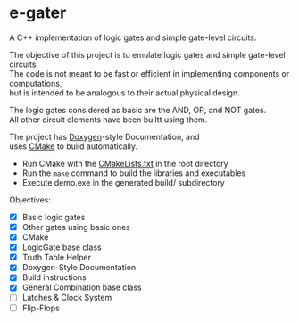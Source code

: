 # e-gater
A C++ implementation of logic gates and simple gate-level circuits.

The objective of this project is to emulate logic gates and simple gate-level circuits.  
The code is not meant to be fast or efficient in implementing components or computations,  
but is intended to be analogous to their actual physical design.  
  
The logic gates considered as basic are the AND, OR, and NOT gates.  
All other circuit elements have been builtt using them.  

The project has [Doxygen](http://www.doxygen.nl/)-style Documentation, and  
uses [CMake](https://cmake.org/) to build automatically.
- Run CMake with the [CMakeLists.txt](CMakeLists.txt) in the root directory
- Run the `make` command to build the libraries and executables
- Execute demo.exe in the generated build/ subdirectory

Objectives:
- [x] Basic logic gates
- [x] Other gates using basic ones
- [x] CMake
- [x] LogicGate base class
- [x] Truth Table Helper
- [x] Doxygen-Style Documentation
- [x] Build instructions
- [x] General Combination base class
- [ ] Latches & Clock System
- [ ] Flip-Flops